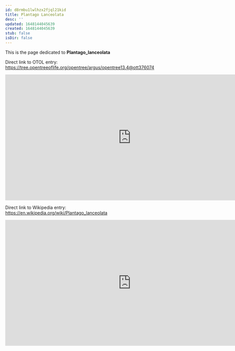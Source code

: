 ```yaml
---
id: d8rmbu1lwlhzx2fjql21kid
title: Plantago Lanceolata
desc: ''
updated: 1648144045639
created: 1648144045639
stub: false
isDir: false
---
```

This is the page dedicated to **Plantago_lanceolata**


Direct link to OTOL entry: https://tree.opentreeoflife.org/opentree/argus/opentree13.4@ott376074



<html>
    <body>
    <iframe src="https://tree.opentreeoflife.org/opentree/argus/opentree13.4@ott376074"
    width="800" height="400" frameborder="0" allowfullscreen> </iframe>
    </body>
</html>
    


Direct link to Wikipedia entry: https://en.wikipedia.org/wiki/Plantago_lanceolata



<html>
    <body>
    <iframe src="https://en.wikipedia.org/wiki/Plantago_lanceolata"
    width="800" height="400" frameborder="0" allowfullscreen> </iframe>
    </body>
</html>
    
